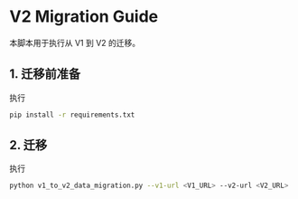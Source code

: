 # V2 Migration Guide

本脚本用于执行从 V1 到 V2 的迁移。

## 1. 迁移前准备

执行

```bash
pip install -r requirements.txt
```

## 2. 迁移

执行

```bash
python v1_to_v2_data_migration.py --v1-url <V1_URL> --v2-url <V2_URL>
```
